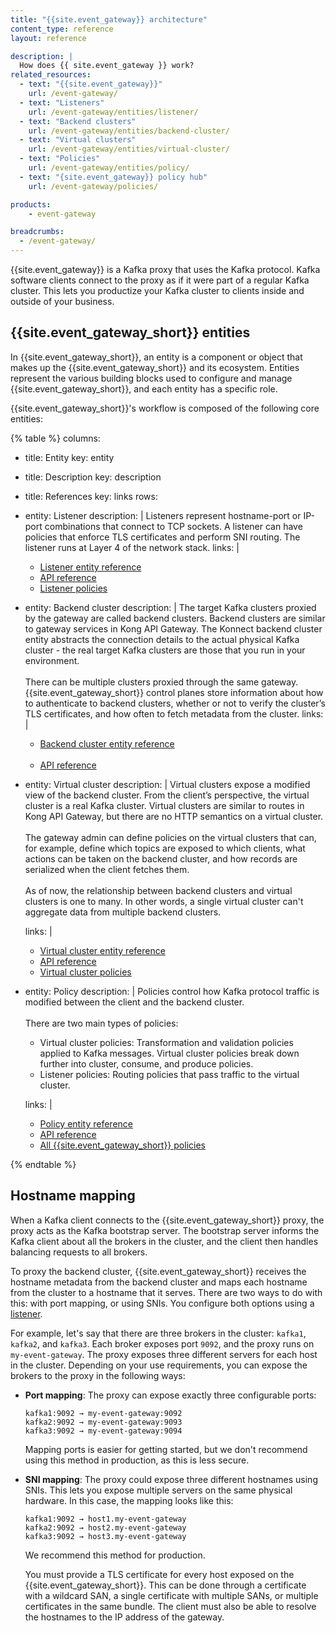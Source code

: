 ```yaml
---
title: "{{site.event_gateway}} architecture"
content_type: reference
layout: reference

description: |
  How does {{ site.event_gateway }} work?
related_resources:
  - text: "{{site.event_gateway}}"
    url: /event-gateway/
  - text: "Listeners"
    url: /event-gateway/entities/listener/
  - text: "Backend clusters"
    url: /event-gateway/entities/backend-cluster/
  - text: "Virtual clusters"
    url: /event-gateway/entities/virtual-cluster/
  - text: "Policies"
    url: /event-gateway/entities/policy/
  - text: "{site.event_gateway}} policy hub"
    url: /event-gateway/policies/

products:
    - event-gateway

breadcrumbs:
  - /event-gateway/
---
```


{{site.event_gateway}} is a Kafka proxy that uses the Kafka protocol. 
Kafka software clients connect to the proxy as if it were part of a regular Kafka cluster. 
This lets you productize your Kafka cluster to clients inside and outside of your business.

## {{site.event_gateway_short}} entities

In {{site.event_gateway_short}}, an entity is a component or object that makes up the {{site.event_gateway_short}} and its ecosystem. 
Entities represent the various building blocks used to configure and manage {{site.event_gateway_short}}, and each entity has a specific role.

{{site.event_gateway_short}}'s workflow is composed of the following core entities:

{% table %}
columns:
  - title: Entity
    key: entity
  - title: Description
    key: description
  - title: References
    key: links
rows:
  - entity: Listener
    description: |
      Listeners represent hostname-port or IP-port combinations that connect to TCP sockets. 
      A listener can have policies that enforce TLS certificates and perform SNI routing. 
      The listener runs at Layer 4 of the network stack.
    links: |
      * [Listener entity reference](/event-gateway/entities/listener/)
      * [API reference](/api/knep/)
      * [Listener policies](/event-gateway/policies/?policy-target=listener)
  - entity: Backend cluster
    description: |
      The target Kafka clusters proxied by the gateway are called backend clusters. Backend clusters are similar to gateway services in Kong API Gateway. The Konnect backend cluster entity abstracts the connection details to the actual physical Kafka cluster - the real target Kafka clusters are those that you run in your environment.
      <br><br>
      There can be multiple clusters proxied through the same gateway. {{site.event_gateway_short}} control planes store information about how to authenticate to backend clusters, whether or not to verify the cluster’s TLS certificates, and how often to fetch metadata from the cluster. 
    links: |
      * [Backend cluster entity reference](/event-gateway/entities/backend-cluster/) <br><br>
      * [API reference](/api/knep/)
  - entity: Virtual cluster
    description: |
      Virtual clusters expose a modified view of the backend cluster. From the client’s perspective, the virtual cluster is a real Kafka cluster. Virtual clusters are similar to routes in Kong API Gateway, but there are no HTTP semantics on a virtual cluster.
      <br><br>
      The gateway admin can define policies on the virtual clusters that can, for example, define which topics are exposed to which clients, what actions can be taken on the backend cluster, and how records are serialized when the client fetches them. 
      <br><br>
      As of now, the relationship between backend clusters and virtual clusters is one to many. In other words, a single virtual cluster can't aggregate data from multiple backend clusters.

    links: |
      * [Virtual cluster entity reference](/event-gateway/entities/virtual-cluster/)
      * [API reference](/api/knep/)
      * [Virtual cluster policies](/event-gateway/policies/?policy-target=virtual-cluster)
  - entity: Policy
    description: |
      Policies control how Kafka protocol traffic is modified between the client and the backend cluster.
      <br><br>
      There are two main types of policies:
      * Virtual cluster policies: Transformation and validation policies applied to Kafka messages. 
      Virtual cluster policies break down further into cluster, consume, and produce policies.
      * Listener policies: Routing policies that pass traffic to the virtual cluster.
      
    links: |
      * [Policy entity reference](/event-gateway/entities/policy/)
      * [API reference](/api/knep/)
      * [All {{site.event_gateway_short}} policies](/event-gateway/policies/)

{% endtable %}

## Hostname mapping

When a Kafka client connects to the {{site.event_gateway_short}} proxy, the proxy acts as the Kafka bootstrap server. 
The bootstrap server informs the Kafka client about all the brokers in the cluster, and the client then handles balancing requests to all brokers.

To proxy the backend cluster, {{site.event_gateway_short}} receives the hostname metadata from the backend cluster and maps each hostname from the cluster to a hostname that it serves. There are two ways to do with this: with port mapping, or using SNIs. You configure both options using a [listener](/event-gateway/entities/listener/).

For example, let's say that there are three brokers in the cluster: `kafka1`, `kafka2`, and `kafka3`.
Each broker exposes port `9092`, and the proxy runs on `my-event-gateway`. 
The proxy exposes three different servers for each host in the cluster.
Depending on your use requirements, you can expose the brokers to the proxy in the following ways:

* **Port mapping**: The proxy can expose exactly three configurable ports: 

  ```
  kafka1:9092 → my-event-gateway:9092
  kafka2:9092 → my-event-gateway:9093
  kafka3:9092 → my-event-gateway:9094
  ```

  Mapping ports is easier for getting started, but we don't recommend using this method in production, as this is less secure.

* **SNI mapping**: The proxy could expose three different hostnames using SNIs. 
This lets you expose multiple servers on the same physical hardware. In this case, the mapping looks like this:
  
  ```
  kafka1:9092 → host1.my-event-gateway
  kafka2:9092 → host2.my-event-gateway
  kafka3:9092 → host3.my-event-gateway
  ```

  We recommend this method for production.

  You must provide a TLS certificate for every host exposed on the {{site.event_gateway_short}}. 
  This can be done through a certificate with a wildcard SAN, a single certificate with multiple SANs, or multiple certificates in the same bundle. 
  The client must also be able to resolve the hostnames to the IP address of the gateway.